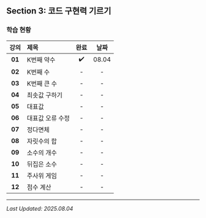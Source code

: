 ## Section 3: 코드 구현력 기르기

### 학습 현황

| 강의 | 제목 | 완료 | 날짜 |
|:---:|:---|:---:|:---:|
| **01** | K번째 약수 | ✔️ | 08.04 |
| **02** | K번째 수 | - | - |
| **03** | K번째 큰 수 | - | - |
| **04** | 최솟값 구하기 | - | - |
| **05** | 대표값 | - | - |
| **06** | 대표값 오류 수정 | - | - |
| **07** | 정다면체 | - | - |
| **08** | 자릿수의 합 | - | - |
| **09** | 소수의 개수 | - | - |
| **10** | 뒤집은 소수 | - | - |
| **11** | 주사위 게임 | - | - |
| **12** | 점수 계산 | - | - |

---

*Last Updated: 2025.08.04*